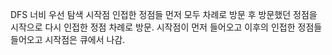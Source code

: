DFS
너비 우선 탐색
시작점 인접한 정점들 먼저 모두 차례로 방문 후 방문했던 정점을 시작으로 다시 인접한 정점 차례로 방문.
시작점이 먼저 들어오고 이후의 인접한 정점들 들어오고 시작점은 큐에서 나감.
